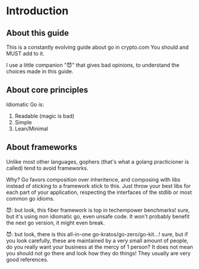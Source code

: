 # Introduction

## About this guide

This is a constantly evolving guide about go in crypto.com
You should and MUST add to it.

I use a little companion "😈" that gives bad opinions, to understand the choices made in this guide.

## About core principles

Idiomatic Go is:

1. Readable (magic is bad)
2. Simple
3. Lean/Minimal

## About frameworks

Unlike most other languages, gophers (that's what a golang practicioner is called) tend to avoid frameworks.

Why? Go favors composition over inheritence, and composing with libs instead of sticking to a framework stick to this.
Just throw your best libs for each part of your application, respecting the interfaces of the stdlib or most common go idioms.

😈: but look, this fiber framework is top in techempower benchmarks!
    sure, but it's using non idiomatic go, even unsafe code. It won't probably benefit the next go version, it might even break.

😈: but look, there is this all-in-one go-kratos/go-zero/go-kit...!
    sure, but if you look carefully, these are maintained by a very small amount of people, do you really want your business at the mercy of 1 person?
    It does not mean you should not go there and look how they do things! They usually are very good references.
